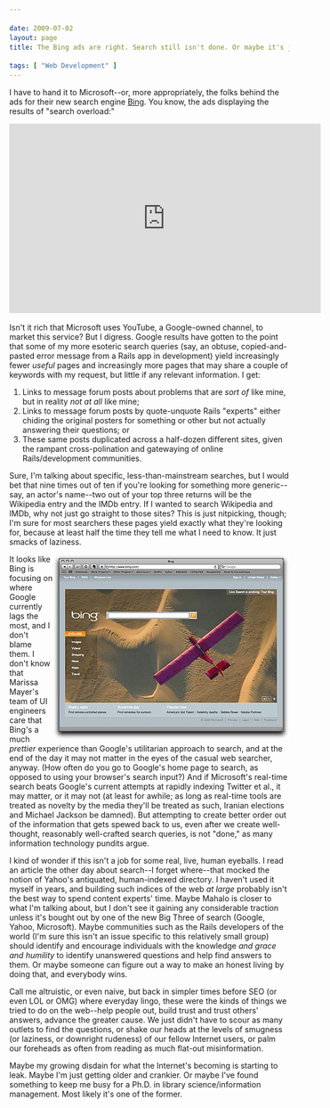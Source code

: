 ```yaml
---

date: 2009-07-02
layout: page
title: The Bing ads are right. Search still isn't done. Or maybe it's just the Internet.

tags: [ "Web Development" ]
---
```

I have to hand it to Microsoft--or, more appropriately, the folks behind the ads for their new search engine <a href="http://www.bing.com/">Bing</a>. You know, the ads displaying the results of "search overload:"

<object width="560" height="340"><param name="movie" value="http://www.youtube.com/v/H0f8X_SOVjA&hl=en&fs=1&"></param><param name="allowFullScreen" value="true"></param><param name="allowscriptaccess" value="always"></param><embed src="http://www.youtube.com/v/H0f8X_SOVjA&hl=en&fs=1&" type="application/x-shockwave-flash" allowscriptaccess="always" allowfullscreen="true" width="560" height="340"></embed></object>

Isn't it rich that Microsoft uses YouTube, a Google-owned channel, to market this service? But I digress. Google results have gotten to the point that some of my more esoteric search queries (say, an obtuse, copied-and-pasted error message from a Rails app in development) yield increasingly fewer <em>useful</em> pages and increasingly more pages that may share a couple of keywords with my request, but little if any relevant information. I get:

<ol>
<li>Links to message forum posts about problems that are <em>sort of</em> like mine, but in reality <em>not at all</em> like mine;</li>
<li>Links to message forum posts by quote-unquote Rails "experts" either chiding the original posters for something or other but not actually answering their questions; or</li>
<li>These same posts duplicated across a half-dozen different sites, given the rampant cross-polination and gatewaying of online Rails/development communities.</li>
</ol>

Sure, I'm talking about specific, less-than-mainstream searches, but I would bet that nine times out of ten if you're looking for something more generic--say, an actor's name--two out of your top three returns will be the Wikipedia entry and the IMDb entry. If I wanted to search Wikipedia and IMDb, why not just go straight to those sites? This is just nitpicking, though; I'm sure for most searchers these pages yield exactly what they're looking for, because at least half the time they tell me what I need to know. It just smacks of laziness.

<img src="/assets/uploads/2009/07/safariscreensnapz001.jpg" alt="SafariScreenSnapz001.jpg" border="0" width="426" height="333" align="right" />It looks like Bing is focusing on where Google currently lags the most, and I don't blame them. I don't know that Marissa Mayer's team of UI engineers care that Bing's a much <em>prettier</em> experience than Google's utilitarian approach to search, and at the end of the day it may not matter in the eyes of the casual web searcher, anyway. (How often do you go to Google's home page to search, as opposed to using your browser's search input?) And if Microsoft's real-time search beats Google's current attempts at rapidly indexing Twitter et al., it may matter, or it may not (at least for awhile; as long as real-time tools are treated as novelty by the media they'll be treated as such, Iranian elections and Michael Jackson be damned). But attempting to create better order out of the information that gets spewed back to us, even after we create well-thought, reasonably well-crafted search queries, is not "done," as many information technology pundits argue.

I kind of wonder if this isn't a job for some real, live, human eyeballs. I read an article the other day about search--I forget where--that mocked the notion of Yahoo's antiquated, human-indexed directory. I haven't used it myself in years, and building such indices of the web <em>at large</em> probably isn't the best way to spend content experts' time. Maybe Mahalo is closer to what I'm talking about, but I don't see it gaining any considerable traction unless it's bought out by one of the new Big Three of search (Google, Yahoo, Microsoft). Maybe communities such as the Rails developers of the world (I'm sure this isn't an issue specific to this relatively small group) should identify and encourage individuals with the knowledge <em>and grace and humility</em> to identify unanswered questions and help find answers to them. Or maybe someone can figure out a way to make an honest living by doing that, and everybody wins.

Call me altruistic, or even naive, but back in simpler times before SEO (or even LOL or OMG) where everyday lingo, these were the kinds of things we tried to do on the web--help people out, build trust and trust others' answers, advance the greater cause. We just didn't have to scour as many outlets to find the questions, or shake our heads at the levels of smugness (or laziness, or downright rudeness) of our fellow Internet users, or palm our foreheads as often from reading as much flat-out misinformation.

Maybe my growing disdain for what the Internet's becoming is starting to leak. Maybe I'm just getting older and crankier. Or maybe I've found something to keep me busy for a Ph.D. in library science/information management. Most likely it's one of the former.
